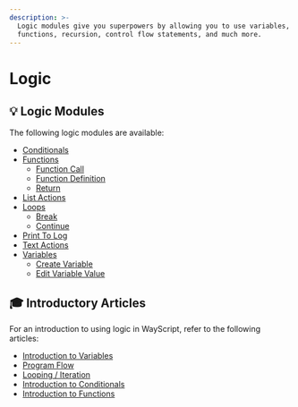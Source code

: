 ```yaml
---
description: >-
  Logic modules give you superpowers by allowing you to use variables,
  functions, recursion, control flow statements, and much more.
---
```


# Logic

## 💡 Logic Modules

The following logic modules are available:

* [Conditionals](conditionals.md)
* [Functions](functions/)
  * [Function Call](functions/function-call.md)
  * [Function Definition](functions/function-definition.md)
  * [Return](functions/return.md)
* [List Actions](list-actions.md)
* [Loops](loop/)
  * [Break](loop/break.md)
  * [Continue](loop/continue.md)
* [Print To Log](print-to-log.md)
* [Text Actions](text-actions.md)
* [Variables]()
  * [Create Variable](create-variable.md)
  * [Edit Variable Value]()

## 🎓 Introductory Articles

For an introduction to using logic in WayScript, refer to the following articles:

* [Introduction to Variables](../../getting_started/variables.md)
* [Program Flow](../../getting_started/program-flow.md)
* [Looping / Iteration](../../getting_started/looping-iteration.md)
* [Introduction to Conditionals](../../getting_started/conditionals.md)
* [Introduction to Functions](../../getting_started/functions.md)



